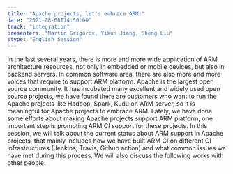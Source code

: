 ```yaml
---
title: "Apache projects, let's embrace ARM!"
date: "2021-08-08T14:50:00" 
track: "integration"
presenters: "Martin Grigorov, Yikun Jiang, Sheng Liu"
stype: "English Session"
---
```

In the last several years, there is more and more wide application of ARM architecture resources, not only in embedded or mobile devices, but also in backend servers. In common software area, there are also more and more voices that require to support ARM platform. Apache is the largest open source community. It has incubated many excellent and widely used open source projects, we have found there are customers who want to run the Apache projects like Hadoop, Spark, Kudu on ARM server, so it is meaningful for Apache projects to embrace ARM.
 Lately, we have done some efforts about making Apache projects support ARM platform, one important step is promoting ARM CI support for these projects. In this session, we will talk about the current status about ARM support in Apache projects, that mainly includes how we have built ARM CI on different CI infrastructures (Jenkins, Travis, Github action) and what common issues we have met during this process. We will also discuss the following works with other people.